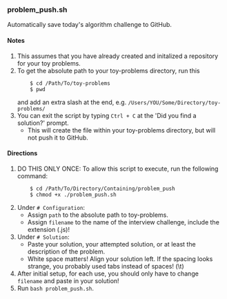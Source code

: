 ### problem_push.sh
Automatically save today's algorithm challenge to GitHub.

#### Notes
1. This assumes that you have already created and initalized a repository for your toy problems.
2. To get the absolute path to your toy-problems directory, run this
    ```
        $ cd /Path/To/toy-problems
        $ pwd
    ```
    and add an extra slash at the end, e.g. `/Users/YOU/Some/Directory/toy-problems/`
3. You can exit the script by typing `Ctrl + C` at the 'Did you find a solution?' prompt.
    - This will create the file within your toy-problems directory, but will not push it to GitHub. 

#### Directions
1. DO THIS ONLY ONCE: To allow this script to execute, run the following command:
    ```
        $ cd /Path/To/Directory/Containing/problem_push
        $ chmod +x ./problem_push.sh
    ```
2. Under `# Configuration`:
    - Assign `path` to the absolute path to toy-problems.
    - Assign `filename` to the name of the interview challenge, include the extension (.js)!
3. Under `# Solution`:
    - Paste your solution, your attempted solution, or at least the description of the problem.
    - White space matters! Align your solution left. If the spacing looks strange, you probably used tabs instead of spaces! (\t)
4. After initial setup, for each use, you should only have to change `filename` and paste in your solution!
5. Run `bash problem_push.sh`.

